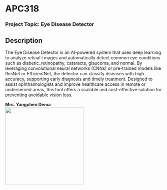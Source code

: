 # APC318

### Project Topic: Eye Disease Detector


## Description

The Eye Disease Detector is an AI-powered system that uses deep learning to analyze retinal i
mages and automatically detect common eye conditions such as diabetic_retinopathy, 
cataracts, glaucoma, and normal. By leveraging convolutional neural networks (CNNs) 
or pre-trained models like ResNet or EfficientNet, the detector can classify diseases
with high accuracy, supporting early diagnosis and timely treatment. Designed to 
assist ophthalmologists and improve healthcare access in remote or underserved areas,
this tool offers a scalable and cost-effective solution for preventing avoidable vision loss.


**Mrs. Yangchen Dema**  
<img src="C:\Users\DELL\OneDrive\Desktop\personal\personal_dl\eyedisease_detector\disease_detector\static\images\developer.jpg" width="250" height="250" />
